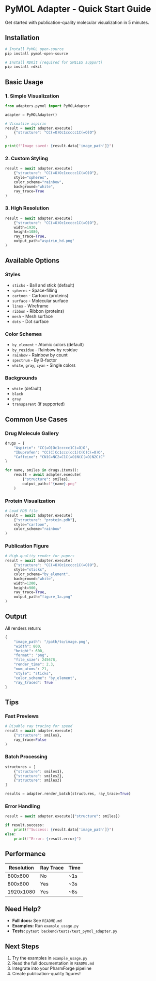 # PyMOL Adapter - Quick Start Guide

Get started with publication-quality molecular visualization in 5 minutes.

## Installation

```bash
# Install PyMOL open-source
pip install pymol-open-source

# Install RDKit (required for SMILES support)
pip install rdkit
```

## Basic Usage

### 1. Simple Visualization

```python
from adapters.pymol import PyMOLAdapter

adapter = PyMOLAdapter()

# Visualize aspirin
result = await adapter.execute(
    {"structure": "CC(=O)Oc1ccccc1C(=O)O"}
)

print(f"Image saved: {result.data['image_path']}")
```

### 2. Custom Styling

```python
result = await adapter.execute(
    {"structure": "CC(=O)Oc1ccccc1C(=O)O"},
    style="spheres",
    color_scheme="rainbow",
    background="white",
    ray_trace=True
)
```

### 3. High Resolution

```python
result = await adapter.execute(
    {"structure": "CC(=O)Oc1ccccc1C(=O)O"},
    width=1920,
    height=1080,
    ray_trace=True,
    output_path="aspirin_hd.png"
)
```

## Available Options

### Styles
- `sticks` - Ball and stick (default)
- `spheres` - Space-filling
- `cartoon` - Cartoon (proteins)
- `surface` - Molecular surface
- `lines` - Wireframe
- `ribbon` - Ribbon (proteins)
- `mesh` - Mesh surface
- `dots` - Dot surface

### Color Schemes
- `by_element` - Atomic colors (default)
- `by_residue` - Rainbow by residue
- `rainbow` - Rainbow by count
- `spectrum` - By B-factor
- `white`, `gray`, `cyan` - Single colors

### Backgrounds
- `white` (default)
- `black`
- `gray`
- `transparent` (if supported)

## Common Use Cases

### Drug Molecule Gallery

```python
drugs = {
    "Aspirin": "CC(=O)Oc1ccccc1C(=O)O",
    "Ibuprofen": "CC(C)Cc1ccc(cc1)C(C)C(=O)O",
    "Caffeine": "CN1C=NC2=C1C(=O)N(C(=O)N2C)C"
}

for name, smiles in drugs.items():
    result = await adapter.execute(
        {"structure": smiles},
        output_path=f"{name}.png"
    )
```

### Protein Visualization

```python
# Load PDB file
result = await adapter.execute(
    {"structure": "protein.pdb"},
    style="cartoon",
    color_scheme="rainbow"
)
```

### Publication Figure

```python
# High-quality render for papers
result = await adapter.execute(
    {"structure": "CC(=O)Oc1ccccc1C(=O)O"},
    style="sticks",
    color_scheme="by_element",
    background="white",
    width=1200,
    height=900,
    ray_trace=True,
    output_path="figure_1a.png"
)
```

## Output

All renders return:

```python
{
    "image_path": "/path/to/image.png",
    "width": 800,
    "height": 600,
    "format": "png",
    "file_size": 245678,
    "render_time": 2.3,
    "num_atoms": 21,
    "style": "sticks",
    "color_scheme": "by_element",
    "ray_traced": True
}
```

## Tips

### Fast Previews
```python
# Disable ray tracing for speed
result = await adapter.execute(
    {"structure": smiles},
    ray_trace=False
)
```

### Batch Processing
```python
structures = [
    {"structure": smiles1},
    {"structure": smiles2},
    {"structure": smiles3}
]

results = adapter.render_batch(structures, ray_trace=True)
```

### Error Handling
```python
result = await adapter.execute({"structure": smiles})

if result.success:
    print(f"Success: {result.data['image_path']}")
else:
    print(f"Error: {result.error}")
```

## Performance

| Resolution | Ray Trace | Time |
|-----------|-----------|------|
| 800x600   | No        | ~1s  |
| 800x600   | Yes       | ~3s  |
| 1920x1080 | Yes       | ~8s  |

## Need Help?

- **Full docs:** See `README.md`
- **Examples:** Run `example_usage.py`
- **Tests:** `pytest backend/tests/test_pymol_adapter.py`

## Next Steps

1. Try the examples in `example_usage.py`
2. Read the full documentation in `README.md`
3. Integrate into your PharmForge pipeline
4. Create publication-quality figures!
